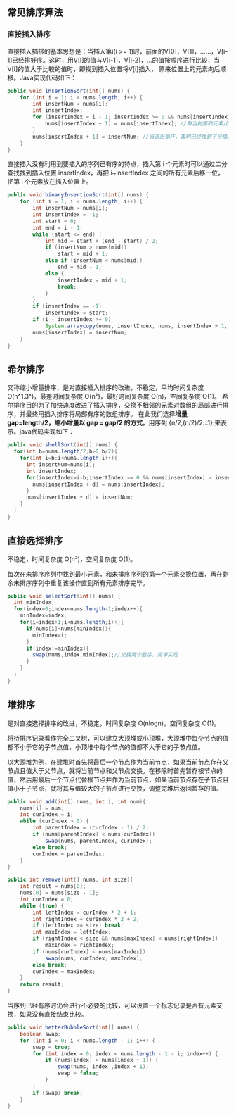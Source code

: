 ## 常见排序算法

### 直接插入排序
直接插入插排的基本思想是：当插入第i(i >= 1)时，前面的V[0]，V[1]，……，V[i-1]已经排好序。这时，用V[I]的值与V[i-1]，V[i-2]，…的值按顺序进行比较，当V[I]的值大于比较的值时，即找到插入位置将V[i]插入，
原来位置上的元素向后顺移。Java实现代码如下：
```Java
public void insertionSort(int[] nums) {
    for (int i = 1; i < nums.length; i++) {
        int insertNum = nums[i];
        int insertIndex;
        for (insertIndex = i - 1; insertIndex >= 0 && nums[insertIndex] > insertNum; insertIndex--) {
            nums[insertIndex + 1] = nums[insertIndex]; //每当前面的元素比待插入元素大，就向后移动
        }
        nums[insertIndex + 1] = insertNum; //当退出循环，表明已经找到了待插入位置，即index + 1
    }
}
```
直接插入没有利用到要插入的序列已有序的特点，插入第 i 个元素时可以通过二分查找找到插入位置 insertIndex，再把 i~insertIndex 之间的所有元素后移一位，把第 i 个元素放在插入位置上。
```Java
public void binaryInsertionSort(int[] nums) {
    for (int i = 1; i < nums.length; i++) {
        int insertNum = nums[i];
        int insertIndex = -1;
        int start = 0;
        int end = i - 1;
        while (start <= end) {
            int mid = start + (end - start) / 2;
            if (insertNum > nums[mid])
                start = mid + 1;
            else if (insertNum < nums[mid])
                end = mid - 1;
            else {
                insertIndex = mid + 1;
                break;
            }
        }
        if (insertIndex == -1)
            insertIndex = start;
        if (i - insertIndex >= 0)
            System.arraycopy(nums, insertIndex, nums, insertIndex + 1, i - insertIndex);
        nums[insertIndex] = insertNum;
    }
}
```
## 希尔排序
又称缩小增量排序，是对直接插入排序的改进，不稳定，平均时间复杂度 O(n^1.3^)，最差时间复杂度 O(n²)，最好时间复杂度 O(n)，空间复杂度 O(1)。
希尔排序目的为了加快速度改进了插入排序，交换不相邻的元素对数组的局部进行排序，并最终用插入排序将局部有序的数组排序。
在此我们选择**增量 gap=length/2，缩小增量以 gap = gap/2 的方式**，用序列 {n/2,(n/2)/2...1} 来表示。java代码实现如下：
```Java
public void shellSort(int[] nums) {
  for(int b=nums.length/2;b>0;b/2){
    for(int i=b;i<nums.length;i++){
      int insertNum=nums[i];
      int insertIndex;
      for(insertIndex=i-b;insertIndex >= 0 && nums[insertIndex] > insertNum; insertIndex-=b){
        nums[insertIndex + d] = nums[insertIndex];
      }
      nums[insertIndex + d] = insertNum;
    }
  }
}
```
## 直接选择排序
不稳定，时间复杂度 O(n²)，空间复杂度 O(1)。

每次在未排序序列中找到最小元素，和未排序序列的第一个元素交换位置，再在剩余未排序序列中重复该操作直到所有元素排序完毕。
```Java
public void selectSort(int[] nums) {
  int minIndex;
  for(index=0;index<nums.length-1;index++){
    minIndex=index;
    for(i=index+1;i<nums.length;i++){
      if(nums[i]<nums[minIndex]){
        minIndex=i;
      }
      if(index!=minIndex){
        swap(nums,index,minIndex);//交换两个数字，简单实现
      }
    }
  }
}

```
## 堆排序
是对直接选择排序的改进，不稳定，时间复杂度 O(nlogn)，空间复杂度 O(1)。

将待排序记录看作完全二叉树，可以建立大顶堆或小顶堆，大顶堆中每个节点的值都不小于它的子节点值，小顶堆中每个节点的值都不大于它的子节点值。

以大顶堆为例，在建堆时首先将最后一个节点作为当前节点，如果当前节点存在父节点且值大于父节点，就将当前节点和父节点交换。在移除时首先暂存根节点的值，然后用最后一个节点代替根节点并作为当前节点，如果当前节点存在子节点且值小于子节点，就将其与值较大的子节点进行交换，调整完堆后返回暂存的值。
```Java
public void add(int[] nums, int i, int num){
    nums[i] = num;
    int curIndex = i;
    while (curIndex > 0) {
        int parentIndex = (curIndex - 1) / 2;
        if (nums[parentIndex] < nums[curIndex]) 
            swap(nums, parentIndex, curIndex);
        else break;
        curIndex = parentIndex;
    }
}

public int remove(int[] nums, int size){
    int result = nums[0];
    nums[0] = nums[size - 1];
    int curIndex = 0;
    while (true) {
        int leftIndex = curIndex * 2 + 1;
        int rightIndex = curIndex * 2 + 2;
        if (leftIndex >= size) break;
        int maxIndex = leftIndex;
        if (rightIndex < size && nums[maxIndex] < nums[rightIndex])
            maxIndex = rightIndex;
        if (nums[curIndex] < nums[maxIndex])
            swap(nums, curIndex, maxIndex);
        else break;
        curIndex = maxIndex;
    }
    return result;
}
```
当序列已经有序时仍会进行不必要的比较，可以设置一个标志记录是否有元素交换，如果没有直接结束比较。
```Java
public void betterBubbleSort(int[] nums) {
    boolean swap;
    for (int i = 0; i < nums.length - 1; i++) {
        swap = true;
        for (int index = 0; index < nums.length - 1 - i; index++) {
            if (nums[index] > nums[index + 1]) {
                swap(nums, index ,index + 1);
                swap = false;
            }
        }
        if (swap) break;
    }
}
```
